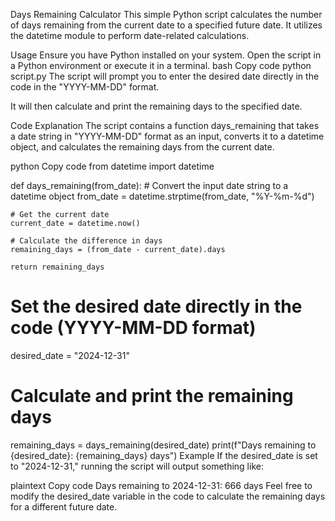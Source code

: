 Days Remaining Calculator
This simple Python script calculates the number of days remaining from the current date to a specified future date. It utilizes the datetime module to perform date-related calculations.

Usage
Ensure you have Python installed on your system.
Open the script in a Python environment or execute it in a terminal.
bash
Copy code
python script.py
The script will prompt you to enter the desired date directly in the code in the "YYYY-MM-DD" format.

It will then calculate and print the remaining days to the specified date.

Code Explanation
The script contains a function days_remaining that takes a date string in "YYYY-MM-DD" format as an input, converts it to a datetime object, and calculates the remaining days from the current date.

python
Copy code
from datetime import datetime

def days_remaining(from_date):
    # Convert the input date string to a datetime object
    from_date = datetime.strptime(from_date, "%Y-%m-%d")

    # Get the current date
    current_date = datetime.now()

    # Calculate the difference in days
    remaining_days = (from_date - current_date).days

    return remaining_days

# Set the desired date directly in the code (YYYY-MM-DD format)
desired_date = "2024-12-31"

# Calculate and print the remaining days
remaining_days = days_remaining(desired_date)
print(f"Days remaining to {desired_date}: {remaining_days} days")
Example
If the desired_date is set to "2024-12-31," running the script will output something like:

plaintext
Copy code
Days remaining to 2024-12-31: 666 days
Feel free to modify the desired_date variable in the code to calculate the remaining days for a different future date.





